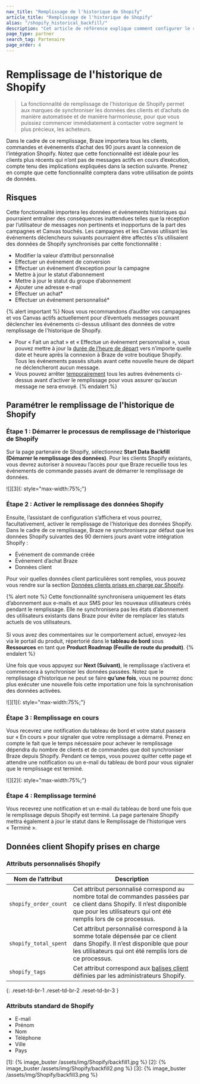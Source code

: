 ```yaml
---
nav_title: "Remplissage de l'historique de Shopify"
article_title: "Remplissage de l'historique de Shopify"
alias: "/shopify_historical_backfill/"
description: "Cet article de référence explique comment configurer le remplissage d’historique de Shopify, y compris les risques et les données prises en charge."
page_type: partner
search_tag: Partenaire
page_order: 4
---
```


# Remplissage de l'historique de Shopify 

> La fonctionnalité de remplissage de l'historique de Shopify permet aux marques de synchroniser les données des clients et d’achats de manière automatisée et de manière harmonieuse, pour que vous puissiez commencer immédiatement à contacter votre segment le plus précieux, les acheteurs. 

Dans le cadre de ce remplissage, Braze importera tous les clients, commandes et événements d’achat des 90 jours avant la connexion de l’intégration Shopify. Notez que cette fonctionnalité est idéale pour les clients plus récents qui n’ont pas de messages actifs en cours d’exécution, compte tenu des implications expliquées dans la section suivante. Prenez en compte que cette fonctionnalité comptera dans votre utilisation de points de données.

## Risques

Cette fonctionnalité importera les données et événements historiques qui pourraient entraîner des conséquences inattendues telles que la réception par l’utilisateur de messages non pertinents et inopportuns de la part des campagnes et Canvas touchés. Les campagnes et les Canvas utilisant les événements déclencheurs suivants pourraient être affectés s’ils utilisaient des données de Shopify synchronisés par cette fonctionnalité :
- Modifier la valeur d’attribut personnalisé
- Effectuer un événement de conversion
- Effectuer un événement d’exception pour la campagne
- Mettre à jour le statut d’abonnement
- Mettre à jour le statut du groupe d’abonnement
- Ajouter une adresse e-mail
- Effectuer un achat*
- Effectuer un événement personnalisé*

{% alert important %}
Nous vous recommandons d’auditer vos campagnes et vos Canvas actifs actuellement pour d’éventuels messages pouvant déclencher les événements ci-dessus utilisant des données de votre remplissage de l'historique de Shopify. 

- Pour « Fait un achat » et « Effectue un événement personnalisé », vous pouvez mettre à jour la [durée de l’heure de départ]({{site.baseurl}}/user_guide/engagement_tools/campaigns/building_campaigns/delivery_types/triggered_delivery/?redirected=true#step-4-assign-duration) vers n’importe quelle date et heure après la connexion à Braze de votre boutique Shopify. Tous les événements passés situés avant cette nouvelle heure de départ ne déclencheront aucun message. 
- Vous pouvez arrêter [temporairement]({{site.baseurl}}/user_guide/engagement_tools/campaigns/managing_campaigns/change_your_campaign_after_launch/#stopping-your-campaign) tous les autres événements ci-dessus avant d’activer le remplissage pour vous assurer qu’aucun message ne sera envoyé. 
{% endalert %}

## Paramétrer le remplissage de l'historique de Shopify

### Étape 1 : Démarrer le processus de remplissage de l'historique de Shopify

Sur la page partenaire de Shopify, sélectionnez **Start Data Backfill (Démarrer le remplissage des données)**. Pour les clients Shopify existants, vous devrez autoriser à nouveau l’accès pour que Braze recueille tous les événements de commande passés avant de démarrer le remplissage de données.

![][3]{: style="max-width:75%;"}

### Étape 2 : Activer le remplissage des données Shopify

Ensuite, l’assistant de configuration s’affichera et vous pourrez, facultativement, activer le remplissage de l'historique des données Shopify. Dans le cadre de ce remplissage, Braze ne synchronisera par défaut que les données Shopify suivantes des 90 derniers jours avant votre intégration Shopify :
- Événement de commande créée
- Événement d’achat Braze
- Données client

Pour voir quelles données client particulières sont remplies, vous pouvez vous rendre sur la section [Données clients prises en charge par Shopify](#supported-shopify-customer-data).

{% alert note %}
Cette fonctionnalité synchronisera uniquement les états d’abonnement aux e-mails et aux SMS pour les nouveaux utilisateurs créés pendant le remplissage. Elle ne synchronisera pas les états d’abonnement des utilisateurs existants dans Braze pour éviter de remplacer les statuts actuels de vos utilisateurs.<br><br>Si vous avez des commentaires sur le comportement actuel, envoyez-les via le portail du produit, répertorié dans le **tableau de bord** sous **Ressources** en tant que **Product Roadmap (Feuille de route du produit)**.
{% endalert %}

Une fois que vous appuyez sur **Next (Suivant)**, le remplissage s’activera et commencera à synchroniser les données passées. Notez que le remplissage d’historique ne peut se faire **qu’une fois**, vous ne pourrez donc plus exécuter une nouvelle fois cette importation une fois la synchronisation des données activées.

![][1]{: style="max-width:75%;"}

### Étape 3 : Remplissage en cours

Vous recevrez une notification du tableau de bord et votre statut passera sur « En cours » pour signaler que votre remplissage a démarré. Prenez en compte le fait que le temps nécessaire pour achever le remplissage dépendra du nombre de clients et de commandes que doit synchroniser Braze depuis Shopify. Pendant ce temps, vous pouvez quitter cette page et attendre une notification ou un e-mail du tableau de bord pour vous signaler que le remplissage est terminé.

![][2]{: style="max-width:75%;"}

### Étape 4 : Remplissage terminé
Vous recevrez une notification et un e-mail du tableau de bord une fois que le remplissage depuis Shopify est terminé. La page partenaire Shopify mettra également à jour le statut dans le Remplissage de l’historique vers « Terminé ».

## Données client Shopify prises en charge

### Attributs personnalisés Shopify

| Nom de l’attribut | Description |
| --- | --- |
| `shopify_order_count` | Cet attribut personnalisé correspond au nombre total de commandes passées par ce client dans Shopify. Il n’est disponible que pour les utilisateurs qui ont été remplis lors de ce processus. |
| `shopify_total_spent` | Cet attribut personnalisé correspond à la somme totale dépensée par ce client dans Shopify. Il n’est disponible que pour les utilisateurs qui ont été remplis lors de ce processus. |
| `shopify_tags` | Cet attribut correspond aux [balises client](https://help.shopify.com/en/manual/shopify-admin/productivity-tools/using-tags#tag-types) définies par les administrateurs Shopify. |
{: .reset-td-br-1 .reset-td-br-2 .reset-td-br-3 }

### Attributs standard de Shopify
- E-mail
- Prénom
- Nom
- Téléphone
- Ville
- Pays

[1]: {% image_buster /assets/img/Shopify/backfill1.jpg %} 
[2]: {% image_buster /assets/img/Shopify/backfill2.png %} 
[3]: {% image_buster /assets/img/Shopify/backfill3.png %} 

